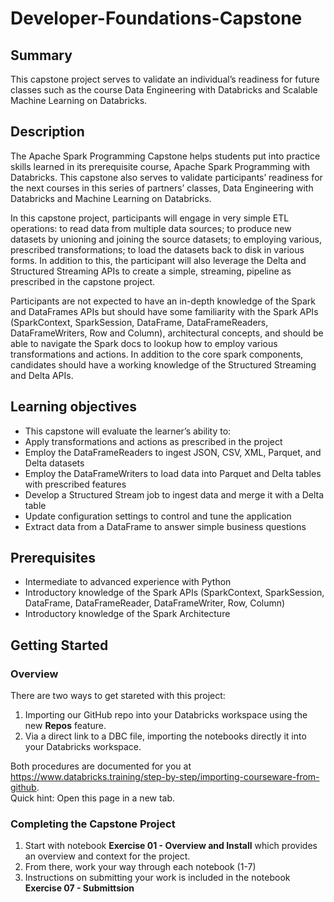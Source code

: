 # Developer-Foundations-Capstone

## Summary 
This capstone project serves to validate an individual’s readiness for future classes such as the course Data Engineering with Databricks and Scalable Machine Learning on Databricks.

## Description
The Apache Spark Programming Capstone helps students put into practice skills learned in its prerequisite course, Apache Spark Programming with Databricks. This capstone also serves to validate participants’ readiness for the next courses in this series of partners’ classes, Data Engineering with Databricks and Machine Learning on Databricks.

In this capstone project, participants will engage in very simple ETL operations: to read data from multiple data sources; to produce new datasets by unioning and joining the source datasets; to employing various, prescribed transformations; to load the datasets back to disk in various forms. In addition to this, the participant will also leverage the Delta and Structured Streaming APIs to create a simple, streaming, pipeline as prescribed in the capstone project.

Participants are not expected to have an in-depth knowledge of the Spark and DataFrames APIs but should have some familiarity with the Spark APIs (SparkContext, SparkSession, DataFrame, DataFrameReaders, DataFrameWriters, Row and Column), architectural concepts, and should be able to navigate the Spark docs to lookup how to employ various transformations and actions. In addition to the core spark components, candidates should have a working knowledge of the Structured Streaming and Delta APIs.

## Learning objectives
* This capstone will evaluate the learner’s ability to:
* Apply transformations and actions as prescribed in the project
* Employ the DataFrameReaders to ingest JSON, CSV, XML, Parquet, and Delta datasets
* Employ the DataFrameWriters to load data into Parquet and Delta tables with prescribed features
* Develop a Structured Stream job to ingest data and merge it with a Delta table
* Update configuration settings to control and tune the application
* Extract data from a DataFrame to answer simple business questions

## Prerequisites
* Intermediate to advanced experience with Python
* Introductory knowledge of the Spark APIs (SparkContext, SparkSession, DataFrame, DataFrameReader, DataFrameWriter, Row, Column)
* Introductory knowledge of the Spark Architecture

## Getting Started

### Overview
There are two ways to get stareted with this project:
1. Importing our GitHub repo into your Databricks workspace using the new **Repos** feature.
2. Via a direct link to a DBC file, importing the notebooks directly it into your Databricks workspace.

Both procedures are documented for you at <a href="https://www.databricks.training/step-by-step/importing-courseware-from-github" target="_blank">https&#58;//www.databricks.training/step-by-step/importing-courseware-from-github</a>.<br/>
Quick hint: Open this page in a new tab.

### Completing the Capstone Project
1. Start with notebook **Exercise 01 - Overview and Install** which provides an overview and context for the project.
2. From there, work your way through each notebook (1-7)
3. Instructions on submitting your work is included in the notebook **Exercise 07 - Submittsion**
